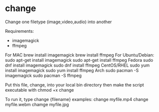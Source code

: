 # change
Change one filetype (image,video,audio) into another

Requirements:
 - imagemagick
 - ffmpeg

  For MAC 
     brew install imagemagick
     brew install ffmpeg
  For Ubuntu/Debian: 
     sudo apt-get install imagemagick
     sudo apt-get install ffmpeg
  Fedora
     sudo dnf install imagemagick
     sudo dnf install ffmpeg
  CentOS/RHEL
     sudo yum install imagemagick
     sudo yum install ffmpeg
  Arch
     sudo pacman -S imagemagick
     sudo pacman -S ffmpeg


Put this file, change, into your local bin directory then make the script executable with
chmod +x change

To run it, type change {filename}
examples:
change myfile.mp4
change myfile.webm
chamge myfile.jpg
